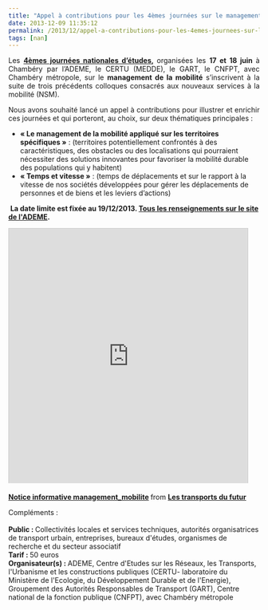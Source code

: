 ```yaml
---
title: "Appel à contributions pour les 4èmes journées sur le management de la mobilité : territoire spécifique, temps et vitesse"
date: 2013-12-09 11:35:12
permalink: /2013/12/appel-a-contributions-pour-les-4emes-journees-sur-le-management-de-la-mobilite-territoire-specifique.html
tags: [nan]
---
```


<p style="text-align: justify;">Les <strong><a href="http://www2.ademe.fr/servlet/getDoc?id=90305&ref=17205&p1=1&p2=" target="_blank">4èmes journées nationales d’études</a>, </strong>organisées les <strong>17 et 18 juin </strong>à Chambéry par l’ADEME, le CERTU (MEDDE), le GART, le CNFPT, avec Chambéry métropole, sur le <strong>management de la mobilité</strong> s’inscrivent à la suite de trois précédents colloques consacrés aux nouveaux services à la mobilité (NSM).</p> <p style="text-align: justify;">Nous avons souhaité lancé un appel à contributions pour illustrer et enrichir ces journées et qui porteront, au choix, sur deux thématiques principales :</p> <ul> <li><strong>« Le management de la mobilité appliqué sur les territoires<br />spécifiques »</strong> : (territoires potentiellement confrontés à des caractéristiques, des obstacles ou des localisations qui pourraient nécessiter des solutions innovantes pour favoriser la mobilité durable des populations qui y habitent)</li> <li><strong>« Temps et vitesse »</strong> : (temps de déplacements et sur le rapport à la vitesse de nos sociétés développées pour gérer les déplacements de personnes et de biens et les leviers d’actions)</li> </ul> <p> <strong>La date limite est fixée au 19/12/2013. <a href="http://www2.ademe.fr/servlet/getDoc?id=90289&cid=96&m=3&p1=1" target="_blank">Tous les renseignements sur le site de l'ADEME</a>.</strong></p>  <!--more-->  <p><iframe allowfullscreen="" frameborder="0" height="511" marginheight="0" marginwidth="0" scrolling="no" src="http://www.slideshare.net/slideshow/embed_code/29030948" style="border: 1px solid #CCC; border-width: 1px 1px 0; margin-bottom: 5px;" width="479"> </iframe></p> <div style="margin-bottom: 5px;"><strong> <a href="https://fr.slideshare.net/transportsdufutur/notice-informative-managementmobilite" target="_blank" title="Notice informative management_mobilite">Notice informative management_mobilite</a> </strong> from <strong><a href="http://www.slideshare.net/transportsdufutur" target="_blank">Les transports du futur</a></strong></div> <p>Compléments : <br /><br /><strong>Public : </strong>Collectivités locales et services techniques, autorités organisatrices de transport urbain, entreprises, bureaux d'études, organismes de recherche et du secteur associatif<br /><strong>Tarif : </strong>50 euros<br /><strong>Organisateur(s) : </strong>ADEME, Centre d'Etudes sur les Réseaux, les Transports, l'Urbanisme et les constructions publiques (CERTU- laboratoire du Ministère de l'Ecologie, du Développement Durable et de l'Energie), Groupement des Autorités Responsables de Transport (GART), Centre national de la fonction publique (CNFPT), avec Chambéry métropole</p>

